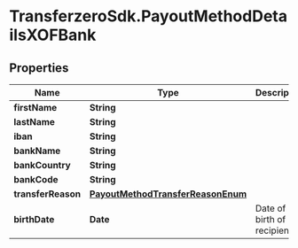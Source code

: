 # TransferzeroSdk.PayoutMethodDetailsXOFBank

## Properties

Name | Type | Description | Notes
------------ | ------------- | ------------- | -------------
**firstName** | **String** |  | 
**lastName** | **String** |  | 
**iban** | **String** |  | 
**bankName** | **String** |  | [optional] 
**bankCountry** | **String** |  | [optional] 
**bankCode** | **String** |  | [optional] 
**transferReason** | [**PayoutMethodTransferReasonEnum**](PayoutMethodTransferReasonEnum.md) |  | [optional] 
**birthDate** | **Date** | Date of birth of recipient | [optional] 



